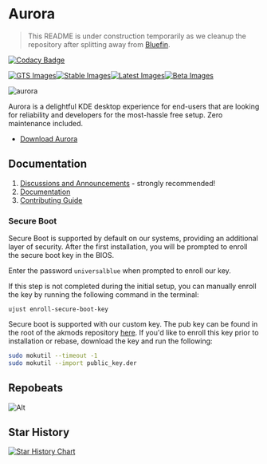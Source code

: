 # Aurora

>This README is under construction temporarily as we cleanup the repository after splitting away from [Bluefin](https://github.com/ublue-os/bluefin).

[![Codacy Badge](https://app.codacy.com/project/badge/Grade/a940189170c8456c85a75ea36edb32c7)](https://app.codacy.com/gh/ublue-os/aurora/dashboard?utm_source=gh&utm_medium=referral&utm_content=&utm_campaign=Badge_grade)

[![GTS Images](https://github.com/ublue-os/bluefin/actions/workflows/build-image-gts.yml/badge.svg)](https://github.com/ublue-os/bluefin/actions/workflows/build-image-gts.yml)[![Stable Images](https://github.com/ublue-os/bluefin/actions/workflows/build-image-stable.yml/badge.svg)](https://github.com/ublue-os/bluefin/actions/workflows/build-image-stable.yml)[![Latest Images](https://github.com/ublue-os/bluefin/actions/workflows/build-image-latest.yml/badge.svg)](https://github.com/ublue-os/bluefin/actions/workflows/build-image-latest.yml)[![Beta Images](https://github.com/ublue-os/bluefin/actions/workflows/build-image-beta.yml/badge.svg)](https://github.com/ublue-os/bluefin/actions/workflows/build-image-beta.yml)

![aurora](https://github.com/user-attachments/assets/5d16c9fd-cdfa-49a0-bc03-b28026f8c6df)


Aurora is a delightful KDE desktop experience for end-users that are looking for reliability and developers for the most-hassle free setup. Zero maintenance included.

- [Download Aurora](https://getaurora.dev)

## Documentation

1. [Discussions and Announcements](https://universal-blue.discourse.group/c/bluefin/6) - strongly recommended!
2. [Documentation](https://docs.projectbluefin.io/)
3. [Contributing Guide](https://docs.projectbluefin.io/contributing)

### Secure Boot

Secure Boot is supported by default on our systems, providing an additional layer of security. After the first installation, you will be prompted to enroll the secure boot key in the BIOS.

Enter the password `universalblue`
when prompted to enroll our key.

If this step is not completed during the initial setup, you can manually enroll the key by running the following command in the terminal:

`
ujust enroll-secure-boot-key
`

Secure boot is supported with our custom key. The pub key can be found in the root of the akmods repository [here](https://github.com/ublue-os/akmods/raw/main/certs/public_key.der).
If you'd like to enroll this key prior to installation or rebase, download the key and run the following:

```bash
sudo mokutil --timeout -1
sudo mokutil --import public_key.der
```

## Repobeats

![Alt](https://repobeats.axiom.co/api/embed/c86e98a6654e55f789375ff210dd4eb95f757906.svg "Repobeats analytics image")

## Star History

<a href="https://star-history.com/#ublue-os/bluefin&Date">
  <picture>
    <source media="(prefers-color-scheme: dark)" srcset="https://api.star-history.com/svg?repos=ublue-os/aurora&type=Date&theme=dark" />
    <source media="(prefers-color-scheme: light)" srcset="https://api.star-history.com/svg?repos=ublue-os/aurora&type=Date" />
    <img alt="Star History Chart" src="https://api.star-history.com/svg?repos=ublue-os/aurora&type=Date" />
  </picture>
</a>

